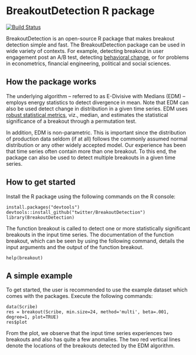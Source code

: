 # BreakoutDetection R package

[![Build Status](https://travis-ci.org/eddelbuettel/BreakoutDetection.png)](https://travis-ci.org/eddelbuettel/BreakoutDetection)

BreakoutDetection is an open-source R package that makes breakout detection simple and fast. The BreakoutDetection package can be used in wide variety of contexts. For example, detecting breakout in user engagement post an A/B test, detecting [behavioral change](http://wiki.cbr.washington.edu/qerm/index.php/Behavioral_Change_Point_Analysis), or for problems in econometrics, financial engineering, political and social sciences.

## How the package works
The underlying algorithm – referred to as E-Divisive with Medians (EDM) – employs energy statistics to detect divergence in mean. Note that EDM can also be used detect change in distribution in a given time series. EDM uses [robust statistical metrics](http://www.wiley.com/WileyCDA/WileyTitle/productCd-0470129905.html), viz., median, and estimates the statistical significance of a breakout through a permutation test. 

In addition, EDM is non-parametric. This is important since the distribution of production data seldom (if at all) follows the commonly assumed normal distribution or any other widely accepted model. Our experience has been that time series often contain more than one breakout. To this end, the package can also be used to detect multiple breakouts in a given time series.

## How to get started
Install the R package using the following commands on the R console:
```
install.packages("devtools")
devtools::install_github("twitter/BreakoutDetection")
library(BreakoutDetection)
```

The function breakout is called to detect one or more statistically significant breakouts in the input time series. The documentation of the function breakout, which can be seen by using the following command, details the input arguments and the output of the function breakout.

```
help(breakout)
```

## A simple example
To get started, the user is recommended to use the example dataset which comes with the packages. Execute the following commands:

```
data(Scribe)
res = breakout(Scribe, min.size=24, method='multi', beta=.001, degree=1, plot=TRUE)
res$plot
```

From the plot, we observe that the input time series experiences two breakouts and also has quite a few anomalies. The two red vertical lines denote the locations of the breakouts detected by the EDM algorithm. 
